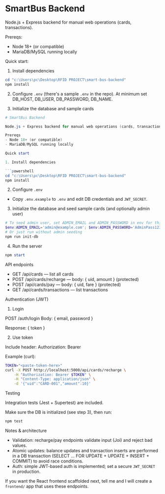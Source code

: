 # SmartBus Backend

Node.js + Express backend for manual web operations (cards, transactions).

Prereqs:
- Node 18+ (or compatible)
- MariaDB/MySQL running locally

Quick start:

1. Install dependencies

```powershell
cd "c:\Users\pc\Desktop\RFID PROJECT\smart-bus-backend"
npm install
```

2. Configure `.env` (there's a sample `.env` in the repo). At minimum set DB_HOST, DB_USER, DB_PASSWORD, DB_NAME.

3. Initialize the database and sample cards

```powershell
# SmartBus Backend

Node.js + Express backend for manual web operations (cards, transactions).

Prereqs
- Node 18+ (or compatible)
- MariaDB/MySQL running locally

Quick start

1. Install dependencies

```powershell
cd "c:\Users\pc\Desktop\RFID PROJECT\smart-bus-backend"
npm install
```

2. Configure `.env`
- Copy `.env.example` to `.env` and edit DB credentials and `JWT_SECRET`.

3. Initialize the database and seed sample cards (and optionally admin user)

```powershell
# To seed admin user, set ADMIN_EMAIL and ADMIN_PASSWORD in env for this run
$env:ADMIN_EMAIL='admin@example.com'; $env:ADMIN_PASSWORD='AdminPass123'; npm run init-db
# Or just run without admin seeding
npm run init-db
```

4. Run the server

```powershell
npm start
```

API endpoints
- GET /api/cards — list all cards
- POST /api/cards/recharge — body: { uid, amount } (protected)
- POST /api/cards/pay — body: { uid, fare } (protected)
- GET /api/cards/transactions — list transactions

Authentication (JWT)

1. Login

POST /auth/login
Body: { email, password }

Response: { token }

2. Use token

Include header: Authorization: Bearer <token>

Example (curl):

```bash
TOKEN="<paste-token-here>"
curl -X POST http://localhost:5000/api/cards/recharge \
	-H "Authorization: Bearer $TOKEN" \
	-H "Content-Type: application/json" \
	-d '{"uid":"CARD-001","amount":10}'
```

Testing

Integration tests (Jest + Supertest) are included.

Make sure the DB is initialized (see step 3), then run:

```powershell
npm test
```

Notes & architecture
- Validation: recharge/pay endpoints validate input (Joi) and reject bad values.
- Atomic updates: balance updates and transaction inserts are performed in a DB transaction (SELECT ... FOR UPDATE + UPDATE + INSERT + COMMIT) to avoid race conditions.
- Auth: simple JWT-based auth is implemented; set a secure `JWT_SECRET` in production.

If you want the React frontend scaffolded next, tell me and I will create a `frontend/` app that uses these endpoints.

